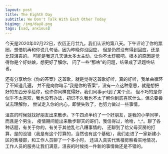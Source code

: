```yaml
---
layout: post
title: The Eighth Day
subtitle: We Don't Talk With Each Other Today
bigimg: /img/day8.png
tags: [sad, anxious]
---
```


今天是2020年02月22日，农历正月廿九，我们认识的第八天。下午评论了你的票圈，想借机再和你说几句话，因为昨晚你没回应，
但是仍然没有得到回应，还是比较沮丧的。
可能是我这几天话太多太主动，让你不太舒服吧。根本的原因是觉得你是个好姑娘，想更好了解你，
问了一些“那啥”的问题，结果成了话题终结者。

还有分享给你《你的答案》这首歌，就是觉得这首歌好听，真的好听，我单曲循环了不知道几遍，
并不是向你暗示“我是你的答案”，没有一点这种意思，就是想把好的东西分享给你，也许你同样觉得好，我们同事get到了某个点，
但不巧的是你似乎不太喜欢，我也没有办法，初识不久我也不太了解你到底喜欢什么，但总要尝试去理解你，
尝试走入你的内心，即使失败了，也努力做过一些事情。

沮丧的时候就找好朋友出来散步。下午四点半约了一个好朋友，是我的小学同学，而且是个男生，
疫情期间能出来散步聊天的哥们，我信得过，哈哈，^_^。聊了各种话题，有关于你的，有关于其他乱七八糟事情的，
还聊到了给父母买房的打算，是的没错（我是有这个打算的，当然也有这个基础），我们走进了一家新建小区的售楼部，和工作人员聊了一个多小时，
还进入真实代售楼房察看实地情况，工作人员的服务让我们满意，沮丧的时候找一件新的事情做还是不错的。
